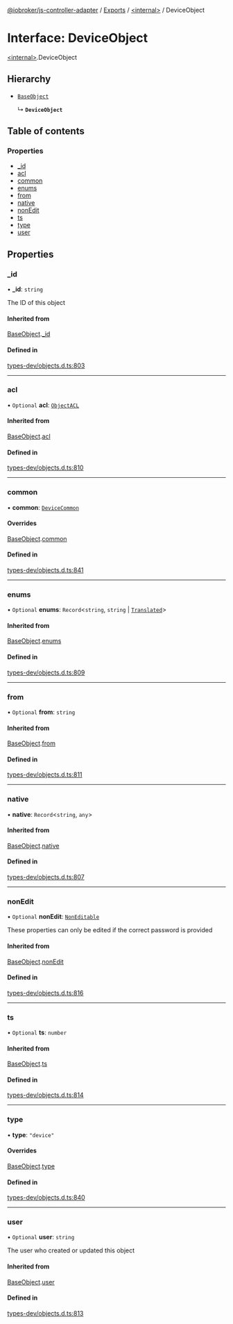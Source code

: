 [@iobroker/js-controller-adapter](../README.md) / [Exports](../modules.md) / [\<internal\>](../modules/internal_.md) / DeviceObject

# Interface: DeviceObject

[\<internal\>](../modules/internal_.md).DeviceObject

## Hierarchy

- [`BaseObject`](internal_.BaseObject.md)

  ↳ **`DeviceObject`**

## Table of contents

### Properties

- [\_id](internal_.DeviceObject.md#_id)
- [acl](internal_.DeviceObject.md#acl)
- [common](internal_.DeviceObject.md#common)
- [enums](internal_.DeviceObject.md#enums)
- [from](internal_.DeviceObject.md#from)
- [native](internal_.DeviceObject.md#native)
- [nonEdit](internal_.DeviceObject.md#nonedit)
- [ts](internal_.DeviceObject.md#ts)
- [type](internal_.DeviceObject.md#type)
- [user](internal_.DeviceObject.md#user)

## Properties

### \_id

• **\_id**: `string`

The ID of this object

#### Inherited from

[BaseObject](internal_.BaseObject.md).[_id](internal_.BaseObject.md#_id)

#### Defined in

[types-dev/objects.d.ts:803](https://github.com/ioBroker/ioBroker.js-controller/blob/f267270b9/packages/types-dev/objects.d.ts#L803)

___

### acl

• `Optional` **acl**: [`ObjectACL`](internal_.ObjectACL.md)

#### Inherited from

[BaseObject](internal_.BaseObject.md).[acl](internal_.BaseObject.md#acl)

#### Defined in

[types-dev/objects.d.ts:810](https://github.com/ioBroker/ioBroker.js-controller/blob/f267270b9/packages/types-dev/objects.d.ts#L810)

___

### common

• **common**: [`DeviceCommon`](internal_.DeviceCommon.md)

#### Overrides

[BaseObject](internal_.BaseObject.md).[common](internal_.BaseObject.md#common)

#### Defined in

[types-dev/objects.d.ts:841](https://github.com/ioBroker/ioBroker.js-controller/blob/f267270b9/packages/types-dev/objects.d.ts#L841)

___

### enums

• `Optional` **enums**: `Record`\<`string`, `string` \| [`Translated`](../modules/internal_.md#translated)\>

#### Inherited from

[BaseObject](internal_.BaseObject.md).[enums](internal_.BaseObject.md#enums)

#### Defined in

[types-dev/objects.d.ts:809](https://github.com/ioBroker/ioBroker.js-controller/blob/f267270b9/packages/types-dev/objects.d.ts#L809)

___

### from

• `Optional` **from**: `string`

#### Inherited from

[BaseObject](internal_.BaseObject.md).[from](internal_.BaseObject.md#from)

#### Defined in

[types-dev/objects.d.ts:811](https://github.com/ioBroker/ioBroker.js-controller/blob/f267270b9/packages/types-dev/objects.d.ts#L811)

___

### native

• **native**: `Record`\<`string`, `any`\>

#### Inherited from

[BaseObject](internal_.BaseObject.md).[native](internal_.BaseObject.md#native)

#### Defined in

[types-dev/objects.d.ts:807](https://github.com/ioBroker/ioBroker.js-controller/blob/f267270b9/packages/types-dev/objects.d.ts#L807)

___

### nonEdit

• `Optional` **nonEdit**: [`NonEditable`](internal_.NonEditable.md)

These properties can only be edited if the correct password is provided

#### Inherited from

[BaseObject](internal_.BaseObject.md).[nonEdit](internal_.BaseObject.md#nonedit)

#### Defined in

[types-dev/objects.d.ts:816](https://github.com/ioBroker/ioBroker.js-controller/blob/f267270b9/packages/types-dev/objects.d.ts#L816)

___

### ts

• `Optional` **ts**: `number`

#### Inherited from

[BaseObject](internal_.BaseObject.md).[ts](internal_.BaseObject.md#ts)

#### Defined in

[types-dev/objects.d.ts:814](https://github.com/ioBroker/ioBroker.js-controller/blob/f267270b9/packages/types-dev/objects.d.ts#L814)

___

### type

• **type**: ``"device"``

#### Overrides

[BaseObject](internal_.BaseObject.md).[type](internal_.BaseObject.md#type)

#### Defined in

[types-dev/objects.d.ts:840](https://github.com/ioBroker/ioBroker.js-controller/blob/f267270b9/packages/types-dev/objects.d.ts#L840)

___

### user

• `Optional` **user**: `string`

The user who created or updated this object

#### Inherited from

[BaseObject](internal_.BaseObject.md).[user](internal_.BaseObject.md#user)

#### Defined in

[types-dev/objects.d.ts:813](https://github.com/ioBroker/ioBroker.js-controller/blob/f267270b9/packages/types-dev/objects.d.ts#L813)

